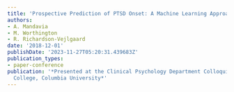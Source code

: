 ```yaml
---
title: 'Prospective Prediction of PTSD Onset: A Machine Learning Approach to Analysis'
authors:
- A. Mandavia
- M. Worthington
- R. Richardson-Vejlgaard
date: '2018-12-01'
publishDate: '2023-11-27T05:20:31.439683Z'
publication_types:
- paper-conference
publication: '*Presented at the Clinical Psychology Department Colloquium at Teachers
  College, Columbia University*'
---
```

